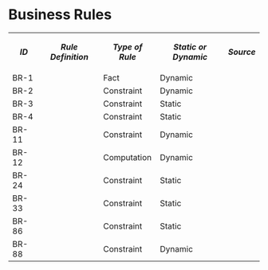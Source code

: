 # Business Rules

<table><tbody><tr><td><p style="text-align:center;"><i><strong>ID</strong></i></p></td><td><p style="text-align:center;"><i><strong>Rule Definition</strong></i></p></td><td><p style="text-align:center;"><i><strong>Type of Rule</strong></i></p></td><td><p style="text-align:center;"><i><strong>Static or Dynamic</strong></i></p></td><td><p style="text-align:center;"><i><strong>Source</strong></i></p></td></tr><tr><td>BR-1</td><td>&nbsp;</td><td>Fact</td><td>Dynamic</td><td>&nbsp;</td></tr><tr><td>BR-2</td><td>&nbsp;</td><td>Constraint</td><td>Dynamic</td><td>&nbsp;</td></tr><tr><td>BR-3</td><td>&nbsp;</td><td>Constraint</td><td>Static</td><td>&nbsp;</td></tr><tr><td>BR-4</td><td>&nbsp;</td><td>Constraint</td><td>Static</td><td>&nbsp;</td></tr><tr><td>BR-11</td><td>&nbsp;</td><td>Constraint</td><td>Dynamic</td><td>&nbsp;</td></tr><tr><td>BR-12</td><td>&nbsp;</td><td>Computation</td><td>Dynamic</td><td>&nbsp;</td></tr><tr><td>BR-24</td><td>&nbsp;</td><td>Constraint</td><td>Static</td><td>&nbsp;</td></tr><tr><td>BR-33</td><td>&nbsp;</td><td>Constraint</td><td>Static</td><td>&nbsp;</td></tr><tr><td>BR-86</td><td>&nbsp;</td><td>Constraint</td><td>Static</td><td>&nbsp;</td></tr><tr><td>BR-88</td><td>&nbsp;</td><td>Constraint</td><td>Dynamic</td><td>&nbsp;</td></tr></tbody></table>